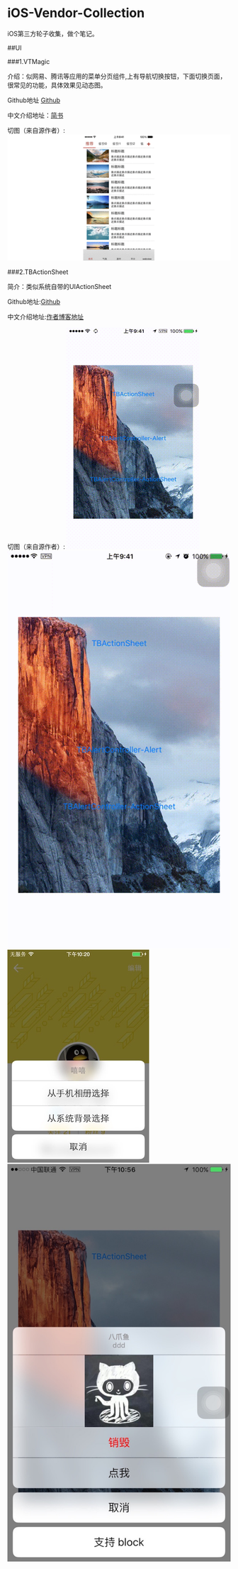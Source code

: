 # iOS-Vendor-Collection
iOS第三方轮子收集，做个笔记。

##UI

###1.VTMagic

介绍：似网易、腾讯等应用的菜单分页组件,上有导航切换按钮，下面切换页面，很常见的功能，具体效果见动态图。

Github地址 [Github](https://github.com/tianzhuo112/VTMagic)

中文介绍地址：[简书](http://www.jianshu.com/p/cb2edb21055f)

切图（来自源作者）:
![preview image](images/VTMagic/magic.gif)

###2.TBActionSheet

简介：类似系统自带的UIActionSheet

Github地址:[Github](https://github.com/yulingtianxia/TBActionSheet)

中文介绍地址:[作者博客地址](http://yulingtianxia.com/blog/2016/07/18/TBActionSheet/)

切图（来自源作者）:
![preview image](images/TBActionSheet/addButton.gif)
![preview image](images/TBActionSheet/demo.gif)
![preview image](images/TBActionSheet/iPhone4s.jpg)
![preview image](images/TBActionSheet/iPhone6p.jpg)